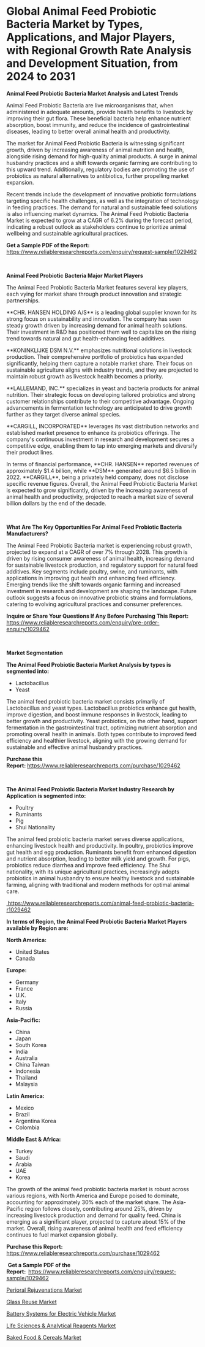 <p><h1>Global Animal Feed Probiotic Bacteria Market by Types, Applications, and Major Players, with Regional Growth Rate Analysis and Development Situation, from 2024 to 2031</h1></p><p><strong>Animal Feed Probiotic Bacteria Market Analysis and Latest Trends</strong></p>
<p><p>Animal Feed Probiotic Bacteria are live microorganisms that, when administered in adequate amounts, provide health benefits to livestock by improving their gut flora. These beneficial bacteria help enhance nutrient absorption, boost immunity, and reduce the incidence of gastrointestinal diseases, leading to better overall animal health and productivity. </p><p>The market for Animal Feed Probiotic Bacteria is witnessing significant growth, driven by increasing awareness of animal nutrition and health, alongside rising demand for high-quality animal products. A surge in animal husbandry practices and a shift towards organic farming are contributing to this upward trend. Additionally, regulatory bodies are promoting the use of probiotics as natural alternatives to antibiotics, further propelling market expansion.</p><p>Recent trends include the development of innovative probiotic formulations targeting specific health challenges, as well as the integration of technology in feeding practices. The demand for natural and sustainable feed solutions is also influencing market dynamics. The Animal Feed Probiotic Bacteria Market is expected to grow at a CAGR of 6.2% during the forecast period, indicating a robust outlook as stakeholders continue to prioritize animal wellbeing and sustainable agricultural practices.</p></p>
<p><strong>Get a Sample PDF of the Report:&nbsp;</strong> <a href="https://www.reliableresearchreports.com/enquiry/request-sample/1029462">https://www.reliableresearchreports.com/enquiry/request-sample/1029462</a></p>
<p>&nbsp;</p>
<p><strong>Animal Feed Probiotic Bacteria Major Market Players</strong></p>
<p><p>The Animal Feed Probiotic Bacteria Market features several key players, each vying for market share through product innovation and strategic partnerships. </p><p>**CHR. HANSEN HOLDING A/S** is a leading global supplier known for its strong focus on sustainability and innovation. The company has seen steady growth driven by increasing demand for animal health solutions. Their investment in R&D has positioned them well to capitalize on the rising trend towards natural and gut health-enhancing feed additives.</p><p>**KONINKLIJKE DSM N.V.** emphasizes nutritional solutions in livestock production. Their comprehensive portfolio of probiotics has expanded significantly, helping them capture a notable market share. Their focus on sustainable agriculture aligns with industry trends, and they are projected to maintain robust growth as livestock health becomes a priority.</p><p>**LALLEMAND, INC.** specializes in yeast and bacteria products for animal nutrition. Their strategic focus on developing tailored probiotics and strong customer relationships contribute to their competitive advantage. Ongoing advancements in fermentation technology are anticipated to drive growth further as they target diverse animal species.</p><p>**CARGILL, INCORPORATED** leverages its vast distribution networks and established market presence to enhance its probiotics offerings. The company's continuous investment in research and development secures a competitive edge, enabling them to tap into emerging markets and diversify their product lines.</p><p>In terms of financial performance, **CHR. HANSEN** reported revenues of approximately $1.4 billion, while **DSM** generated around $6.5 billion in 2022. **CARGILL**, being a privately held company, does not disclose specific revenue figures. Overall, the Animal Feed Probiotic Bacteria Market is expected to grow significantly, driven by the increasing awareness of animal health and productivity, projected to reach a market size of several billion dollars by the end of the decade.</p></p>
<p>&nbsp;</p>
<p><strong>What Are The Key Opportunities For Animal Feed Probiotic Bacteria Manufacturers?</strong></p>
<p><p>The Animal Feed Probiotic Bacteria market is experiencing robust growth, projected to expand at a CAGR of over 7% through 2028. This growth is driven by rising consumer awareness of animal health, increasing demand for sustainable livestock production, and regulatory support for natural feed additives. Key segments include poultry, swine, and ruminants, with applications in improving gut health and enhancing feed efficiency. Emerging trends like the shift towards organic farming and increased investment in research and development are shaping the landscape. Future outlook suggests a focus on innovative probiotic strains and formulations, catering to evolving agricultural practices and consumer preferences.</p></p>
<p><strong>Inquire or Share Your Questions If Any Before Purchasing This Report:</strong> <a href="https://www.reliableresearchreports.com/enquiry/pre-order-enquiry/1029462">https://www.reliableresearchreports.com/enquiry/pre-order-enquiry/1029462</a></p>
<p>&nbsp;</p>
<p><strong>Market Segmentation</strong></p>
<p><strong>The Animal Feed Probiotic Bacteria Market Analysis by types is segmented into:</strong></p>
<p><ul><li>Lactobacillus</li><li>Yeast</li></ul></p>
<p><p>The animal feed probiotic bacteria market consists primarily of Lactobacillus and yeast types. Lactobacillus probiotics enhance gut health, improve digestion, and boost immune responses in livestock, leading to better growth and productivity. Yeast probiotics, on the other hand, support fermentation in the gastrointestinal tract, optimizing nutrient absorption and promoting overall health in animals. Both types contribute to improved feed efficiency and healthier livestock, aligning with the growing demand for sustainable and effective animal husbandry practices.</p></p>
<p><strong>Purchase this Report:&nbsp;</strong><a href="https://www.reliableresearchreports.com/purchase/1029462">https://www.reliableresearchreports.com/purchase/1029462</a></p>
<p>&nbsp;</p>
<p><strong>The Animal Feed Probiotic Bacteria Market Industry Research by Application is segmented into:</strong></p>
<p><ul><li>Poultry</li><li>Ruminants</li><li>Pig</li><li>Shui Nationality</li></ul></p>
<p><p>The animal feed probiotic bacteria market serves diverse applications, enhancing livestock health and productivity. In poultry, probiotics improve gut health and egg production. Ruminants benefit from enhanced digestion and nutrient absorption, leading to better milk yield and growth. For pigs, probiotics reduce diarrhea and improve feed efficiency. The Shui nationality, with its unique agricultural practices, increasingly adopts probiotics in animal husbandry to ensure healthy livestock and sustainable farming, aligning with traditional and modern methods for optimal animal care.</p></p>
<p><a href="https://www.reliableresearchreports.com/animal-feed-probiotic-bacteria-r1029462">&nbsp;https://www.reliableresearchreports.com/animal-feed-probiotic-bacteria-r1029462</a></p>
<p><strong>In terms of Region, the Animal Feed Probiotic Bacteria Market Players available by Region are:</strong></p>
<p>
    <p> <strong> North America: </strong>
        <ul>
            <li>United States</li>
            <li>Canada</li>
        </ul>
        </p> 
    <p> <strong> Europe: </strong>
        <ul>
            <li>Germany</li>
            <li>France</li>
            <li>U.K.</li>
            <li>Italy</li>
            <li>Russia</li>
        </ul>
        </p> 
    <p> <strong> Asia-Pacific: </strong>
        <ul>
            <li>China</li>
            <li>Japan</li>
            <li>South Korea</li>
            <li>India</li>
            <li>Australia</li>
            <li>China Taiwan</li>
            <li>Indonesia</li>
            <li>Thailand</li>
            <li>Malaysia</li>
        </ul>
        </p> 
    <p> <strong> Latin America: </strong>
        <ul>
            <li>Mexico</li>
            <li>Brazil</li>
            <li>Argentina Korea</li>
            <li>Colombia</li>
        </ul>
        </p> 
    <p> <strong> Middle East & Africa: </strong>
        <ul>
            <li>Turkey</li>
            <li>Saudi</li>
            <li>Arabia</li>
            <li>UAE</li>
            <li>Korea</li>
        </ul>
    </p>
    </p>
<p><p>The growth of the animal feed probiotic bacteria market is robust across various regions, with North America and Europe poised to dominate, accounting for approximately 30% each of the market share. The Asia-Pacific region follows closely, contributing around 25%, driven by increasing livestock production and demand for quality feed. China is emerging as a significant player, projected to capture about 15% of the market. Overall, rising awareness of animal health and feed efficiency continues to fuel market expansion globally.</p></p>
<p><strong>Purchase this Report: </strong><a href="https://www.reliableresearchreports.com/purchase/1029462">https://www.reliableresearchreports.com/purchase/1029462</a></p>
<p>&nbsp;<strong>Get a Sample PDF of the Report:&nbsp;&nbsp;</strong><a href="https://www.reliableresearchreports.com/enquiry/request-sample/1029462">https://www.reliableresearchreports.com/enquiry/request-sample/1029462</a></p>
<p><strong></strong></p>
<p><p><a href="https://medium.com/@lavernacole75/perioral-rejuvenations-market-size-share-trends-analysis-report-by-end-use-aesthetic-volume-998ccfdb1b70">Perioral Rejuvenations Market</a></p><p><a href="https://www.linkedin.com/pulse/glass-reuse-market-growth-outlook-from-2024-2031-projecting-lzjdf?trackingId=bn1G%2Faw1SWeSbr7XiTkGaw%3D%3D">Glass Reuse Market</a></p><p><a href="https://issuu.com/reportprime-2/docs/battery-systems-for-electric-vehicl_408e716dce25ae">Battery Systems for Electric Vehicle Market</a></p><p><a href="https://github.com/PeterParrish5/Market-Research-Report-List-6/blob/main/life-sciences-analytical-reagents-market.md">Life Sciences & Analytical Reagents Market</a></p><p><a href="https://issuu.com/reportprime-2/docs/baked-food-cereals-market-size-2030_4d582ea4e801f8">Baked Food & Cereals Market</a></p></p>